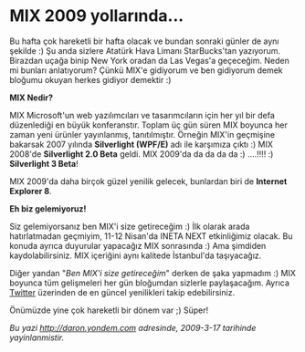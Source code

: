 # MIX 2009 yollarında...
Bu hafta çok hareketli bir hafta olacak ve bundan sonraki günler de aynı
şekilde :) Şu anda sizlere Atatürk Hava Limanı StarBucks'tan yazıyorum.
Birazdan uçağa binip New York oradan da Las Vegas'a geçeceğim. Neden mi
bunları anlatıyorum? Çünkü MIX'e gidiyorum ve ben gidiyorum demek
bloğumu okuyan herkes gidiyor demektir :)

**MIX Nedir?**

MIX Microsoft'un web yazılımcıları ve tasarımcıların için her yıl bir
defa düzenlediği en büyük konferanstır. Toplam üç gün süren MIX boyunca
her zaman yeni ürünler yayınlanmış, tanıtılmıştır. Örneğin MIX'in
geçmişine bakarsak 2007 yılında **Silverlight (WPF/E)** adı ile
karşımıza çıktı :) MIX 2008'de **Silverlight 2.0 Beta** geldi. MIX
2009'da da da da da :) ....!!!! :) **Silverlight 3 Beta**!

MIX 2009'da daha birçok güzel yenilik gelecek, bunlardan biri de
**Internet Explorer 8**.

**Eh biz gelemiyoruz!**

Siz gelemiyorsanız ben MIX'i size getireceğim :) İlk olarak arada
hatırlatmadan geçmiyim, 11-12 Nisan'da INETA NEXT etkinliğimiz olacak.
Bu konuda ayrıca duyurular yapacağız MIX sonrasında :) Ama şimdiden
kaydolabilirsiniz. MIX içeriğini aynı kalitede İstanbul'da taşıyacağız.

Diğer yandan "*Ben MIX'i size getireceğim*" derken de şaka yapmadım :)
MIX boyunca tüm gelişmeleri her gün bloğumdan sizlerle paylaşacağım.
Ayrıca [Twitter](http://www.twitter.com/daronyondem) üzerinden de en
güncel yenilikleri takip edebilirsiniz.

Önümüzde yine çok hareketli bir dönem var ;) Süper!



*Bu yazi http://daron.yondem.com adresinde, 2009-3-17 tarihinde yayinlanmistir.*

